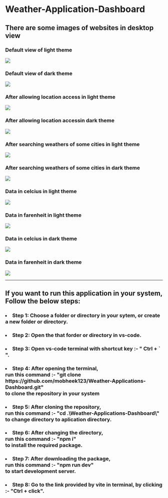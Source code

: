 # Weather-Application-Dashboard

<h2>There are some images of websites in desktop view</h2>
<h3>Default view of light theme</h3>
<img src="./public/photo1.png">
<h3>Default view of dark theme</h3>
<img src="./public/photo2.png">
<h3>After allowing location access in light theme</h3>
<img src="./public/photo3.png">
<h3>After allowing location accessin dark theme</h3>
<img src="./public/photo4.png">
<h3>After searching weathers of some cities in light theme</h3>
<img src="./public/photo5.png">
<h3>After searching weathers of some cities in dark theme</h3>
<img src="./public/photo6.png">
<h3>Data in celcius in light theme</h3>
<img src="./public/photo7.png">
<h3>Data in farenheit in light theme</h3>
<img src="./public/photo8.png">
<h3>Data in celcius in dark theme</h3>
<img src="./public/photo9.png">
<h3>Data in farenheit in dark theme</h3>
<img src="./public/photo10.png">
<br>
<hr>
<h2>If you want to run this application in your system, Follow the below steps:</h2>
<h3>
<li>Step 1: Choose a folder or directory in your sytem, or create a new folder or directory.</li>
</h3>
<h3>
<li>Step 2: Open the that forder or directory in vs-code.</li>
</h3>
<h3>
<li>Step 3: Open vs-code terminal with shortcut key :- " Ctrl + ` ".</li>
</h3>
<h3>
<li>Step 4: After opening the terminal,
<br>run this command :- "git clone https://github.com/mobheek123/Weather-Applications-Dashboard.git"
<br> to clone the repository in your system</li>
</h3>
<h3>
<li>Step 5: After cloning the repository,
<br>run this command :- "cd .\Weather-Applications-Dashboard\"
<br>to change directory to aplication directory.</li>
</h3>
<h3>
<li>Step 6: After changing the directory,
<br>run this command :- "npm i"
<br>to install the required package.</li>
</h3>
<h3>
<li>Step 7: After downloading the package,
<br>run this command :- "npm run dev"
<br>to start development server.</li>
</h3>
<h3>
<li>Step 8: Go to the link provided by vite in terminal, by clicking :- "Ctrl + click".</li>
</h3>

